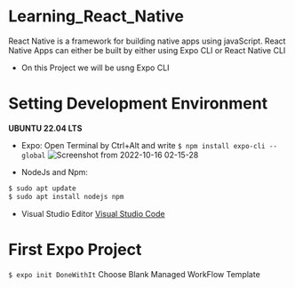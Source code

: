# Learning_React_Native
React Native is a framework for building native apps using javaScript.
 React Native Apps can either be built by either using
            Expo CLI or React Native CLI
* On this Project we will be usng Expo CLI

# Setting Development Environment 
   **UBUNTU 22.04 LTS**

* Expo: Open Terminal by Ctrl+Alt and write ```$ npm install expo-cli --global``` 
![Screenshot from 2022-10-16 02-15-28](https://user-images.githubusercontent.com/96383368/196011419-26db43d8-f68f-4102-8b21-0b9d10712413.png)

* NodeJs and Npm: 
```bash 
$ sudo apt update
$ sudo apt install nodejs npm
```
* Visual Studio Editor [Visual Studio Code](code.visualstudio.com)
# First Expo Project
``` $ expo init DoneWithIt ```
Choose Blank Managed WorkFlow Template
   
